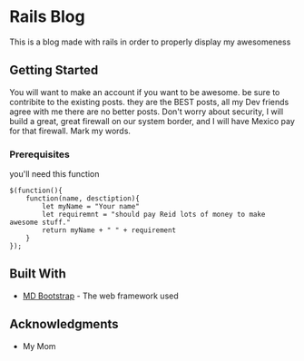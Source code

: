 # Rails Blog

This is a blog made with rails in order to properly display my awesomeness

## Getting Started

You will want to make an account if you want to be awesome. be sure to contribite to the existing posts. they are the BEST posts, all my Dev friends agree with me there are no better posts. Don't worry about security, I will build a great, great firewall on our system border, and I will have Mexico pay for that firewall. Mark my words.

### Prerequisites

you'll need this function

```
$(function(){
	function(name, desctiption){
		let myName = "Your name"
		let requiremnt = "should pay Reid lots of money to make awesome stuff."
		return myName + " " + requirement
	}
});
```


## Built With

* [MD Bootstrap](https://fezvrasta.github.io/bootstrap-material-design/) - The web framework used

## Acknowledgments

* My Mom

